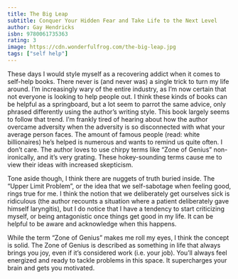 ```yaml
---
title: The Big Leap
subtitle: Conquer Your Hidden Fear and Take Life to the Next Level
author: Gay Hendricks
isbn: 9780061735363
rating: 3
image: https://cdn.wonderfulfrog.com/the-big-leap.jpg
tags: ["self help"]
---
```


These days I would style myself as a recovering addict when it comes to self-help books. There never is (and never was) a single trick to turn my life around. I’m increasingly wary of the entire industry, as I’m now certain that not everyone is looking to help people out. I think these kinds of books can be helpful as a springboard, but a lot seem to parrot the same advice, only phrased differently using the author’s writing style. This book largely seems to follow that trend. I’m frankly tired of hearing about how the author overcame adversity when the adversity is so disconnected with what your average person faces. The amount of famous people (read: white billionaires) he’s helped is numerous and wants to remind us quite often. I don’t care. The author loves to use chirpy terms like “Zone of Genius” non-ironically, and it’s very grating. These hokey-sounding terms cause me to view their ideas with increased skepticism.

Tone aside though, I think there are nuggets of truth buried inside. The “Upper Limit Problem”, or the idea that we self-sabotage when feeling good, rings true for me. I think the notion that we deliberately get ourselves sick is ridiculous (the author recounts a situation where a patient deliberately gave himself laryngitis), but I do notice that I have a tendency to start criticizing myself, or being antagonistic once things get good in my life. It can be helpful to be aware and acknowledge when this happens.

While the term “Zone of Genius” makes me roll my eyes, I think the concept is solid. The Zone of Genius is described as something in life that always brings you joy, even if it’s considered work (i.e. your job). You’ll always feel energized and ready to tackle problems in this space. It supercharges your brain and gets you motivated.
